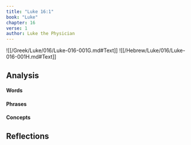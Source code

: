 ```yaml
---
title: "Luke 16:1"
book: "Luke"
chapter: 16
verse: 1
author: Luke the Physician
---
```

![[/Greek/Luke/016/Luke-016-001G.md#Text]]
![[/Hebrew/Luke/016/Luke-016-001H.md#Text]]

## Analysis

#### Words

#### Phrases

#### Concepts

## Reflections
